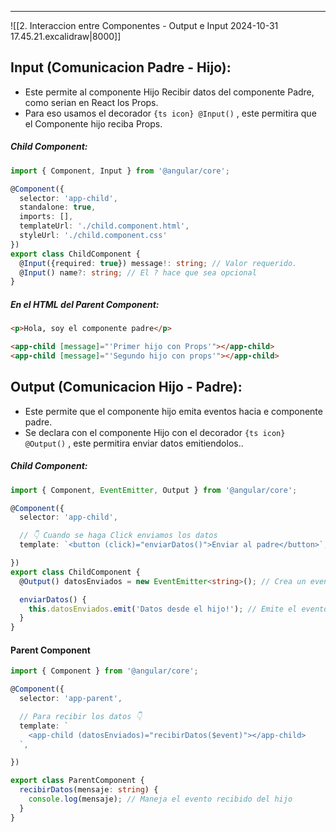 
---

![[2. Interaccion entre Componentes - Output e Input 2024-10-31 17.45.21.excalidraw|8000]]

## Input (Comunicacion Padre - Hijo):
- Este permite al componente Hijo Recibir datos del componente Padre, como serian en React los Props.
- Para eso usamos el decorador `{ts icon} @Input()` , este permitira que el Componente hijo reciba Props.


##### Child Component:

```ts title:ChildComponent
import { Component, Input } from '@angular/core';

@Component({
  selector: 'app-child',
  standalone: true,
  imports: [],
  templateUrl: './child.component.html',
  styleUrl: './child.component.css'
})
export class ChildComponent {
  @Input({required: true}) message!: string; // Valor requerido.
  @Input() name?: string; // El ? hace que sea opcional
}
```

##### En el HTML del Parent Component:

```html
<p>Hola, soy el componente padre</p>

<app-child [message]="'Primer hijo con Props'"></app-child>
<app-child [message]="'Segundo hijo con props'"></app-child>
```

## Output (Comunicacion  Hijo - Padre):
- Este permite que el componente hijo emita eventos hacia e componente padre.
- Se declara con el componente Hijo con el decorador  `{ts icon} @Output()` , este permitira enviar datos emitiendolos.. 

##### Child Component:

```ts title:ChildComponent
import { Component, EventEmitter, Output } from '@angular/core';

@Component({
  selector: 'app-child',

  // 👇 Cuando se haga Click enviamos los datos
  template: `<button (click)="enviarDatos()">Enviar al padre</button>`,

})
export class ChildComponent {
  @Output() datosEnviados = new EventEmitter<string>(); // Crea un evento

  enviarDatos() {
    this.datosEnviados.emit('Datos desde el hijo!'); // Emite el evento con datos
  }
}
```

#### Parent Component


```ts
import { Component } from '@angular/core';

@Component({
  selector: 'app-parent',

  // Para recibir los datos 👇
  template: `
    <app-child (datosEnviados)="recibirDatos($event)"></app-child>
  `,

})

export class ParentComponent {
  recibirDatos(mensaje: string) {
    console.log(mensaje); // Maneja el evento recibido del hijo
  }
}

```